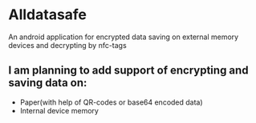 # Alldatasafe
An android application for encrypted data saving on external memory devices and decrypting by nfc-tags

## I am planning to add support of encrypting and saving data on:

* Paper(with help of QR-codes or base64 encoded data)
* Internal device memory
